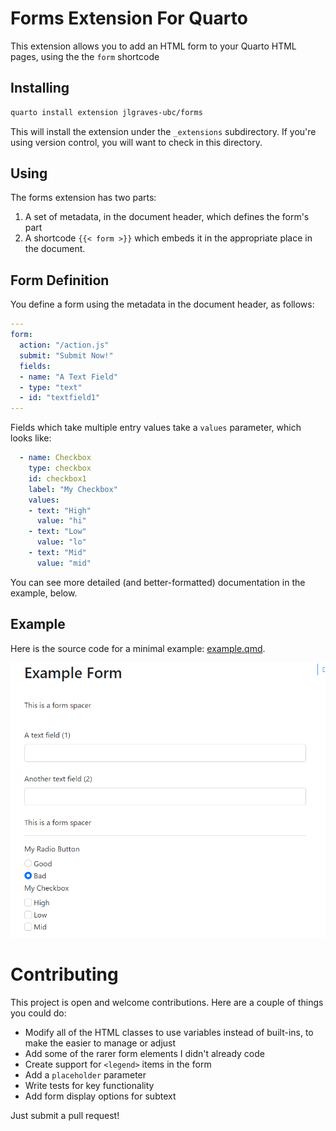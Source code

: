 # Forms Extension For Quarto

This extension allows you to add an HTML form to your Quarto HTML pages, using the the `form` shortcode

## Installing

```bash
quarto install extension jlgraves-ubc/forms
```
This will install the extension under the `_extensions` subdirectory.
If you're using version control, you will want to check in this directory.

## Using

The forms extension has two parts:

1) A set of metadata, in the document header, which defines the form's part
2) A shortcode `{{< form >}}` which embeds it in the appropriate place in the document.

## Form Definition

You define a form using the metadata in the document header, as follows:

```yaml
---
form:
  action: "/action.js"
  submit: "Submit Now!"
  fields:
  - name: "A Text Field"
  - type: "text"
  - id: "textfield1" 
---
```

Fields which take multiple entry values take a `values` parameter, which looks like:

```yaml
  - name: Checkbox
    type: checkbox
    id: checkbox1
    label: "My Checkbox"
    values:
    - text: "High"
      value: "hi"
    - text: "Low"
      value: "lo"
    - text: "Mid"
      value: "mid"
```

You can see more detailed (and better-formatted) documentation in the example, below.

## Example

Here is the source code for a minimal example: [example.qmd](example.qmd).

![Example](media/example.png)


# Contributing

This project is open and welcome contributions.  Here are a couple of things you could do:

* Modify all of the HTML classes to use variables instead of built-ins, to make the easier to manage or adjust
* Add some of the rarer form elements I didn't already code
* Create support for `<legend>` items in the form
* Add a `placeholder` parameter
* Write tests for key functionality
* Add form display options for subtext

Just submit a pull request!
